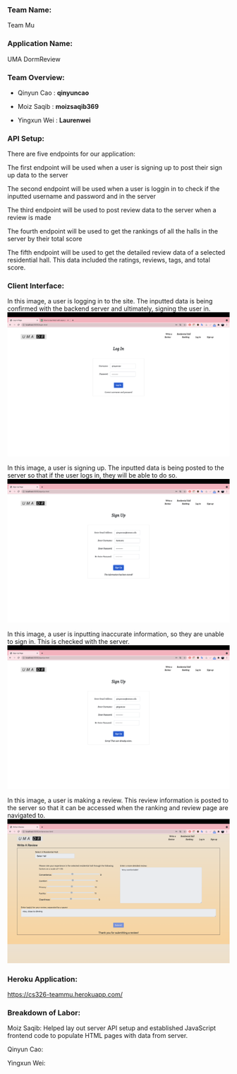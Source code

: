 ### **Team Name**: 
Team Mu

### **Application Name**: 
UMA DormReview

### **Team Overview**:
- Qinyun Cao : **qinyuncao**

- Moiz Saqib : **moizsaqib369**

- Yingxun Wei : **Laurenwei**

### **API Setup**:
There are five endpoints for our application:

The first endpoint will be used when a user is signing up to post their sign up data to the server

The second endpoint will be used when a user is loggin in to check if the inputted username and password and in the server

The third endpoint will be used to post review data to the server when a review is made

The fourth endpoint will be used to get the rankings of all the halls in the server by their total score

The fifth endpoint will be used to get the detailed review data of a selected residential hall. This data included the ratings, reviews, tags, and total score.

### **Client Interface**:
In this image, a user is logging in to the site. The inputted data is being confirmed with the backend server and ultimately, signing the user in.
![Log In Being Made](https://github.com/qinyuncao/cs326-final-teammu/blob/main/images/login.png?raw=true)

In this image, a user is signing up. The inputted data is being posted to the server so that if the user logs in, they will be able to do so.
![Sign Up Being Made](https://github.com/qinyuncao/cs326-final-teammu/blob/main/images/signup.png?raw=true)

In this image, a user is inputting inaccurate information, so they are unable to sign in. This is checked with the server.
![Sign Up Failing](https://github.com/qinyuncao/cs326-final-teammu/blob/main/images/signup_failed.png?raw=true)

In this image, a user is making a review. This review information is posted to the server so that it can be accessed when the ranking and review page are navigated to.
![Review Being Made](https://github.com/qinyuncao/cs326-final-teammu/blob/main/images/writeareview.png?raw=true)

### **Heroku Application**:
https://cs326-teammu.herokuapp.com/

### **Breakdown of Labor**:
Moiz Saqib: Helped lay out server API setup and established JavaScript frontend code to populate HTML pages with data from server.

Qinyun Cao:

Yingxun Wei:

